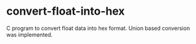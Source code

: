 # convert-float-into-hex
C program to convert float data into hex format. Union based conversion was implemented.
